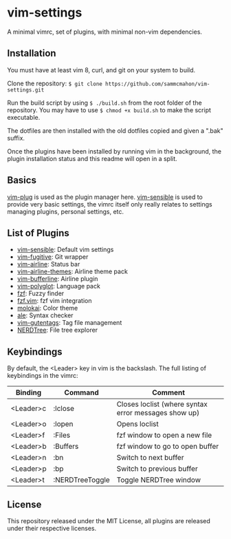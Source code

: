 # vim-settings
A minimal vimrc, set of plugins, with minimal non-vim dependencies.

## Installation
You must have at least vim 8, curl, and git on your system to build.

Clone the repository:
`$ git clone https://github.com/sammcmahon/vim-settings.git`

Run the build script by using `$ ./build.sh` from the root folder of the
repository. You may have to use `$ chmod +x build.sh` to make the script
executable.

The dotfiles are then installed with the old dotfiles copied and given a ".bak"
suffix.

Once the plugins have been installed by running vim in the background, the
plugin installation status and this readme will open in a split.

## Basics
[vim-plug](https://github.com/junegunn/vim-plug) is used as the plugin manager
here. [vim-sensible](https://github.com/tpope/vim-sensible) is used to provide
very basic settings, the vimrc itself only really relates to settings managing
plugins, personal settings, etc.

## List of Plugins
* [vim-sensible](https://github.com/tpope/vim-sensible): Default vim settings
* [vim-fugitive](https://github.com/tpope/vim-fugitive): Git wrapper
* [vim-airline](https://github.com/vim-airline/vim-airline): Status bar
* [vim-airline-themes](https://github.com/vim-airline/vim-airline-themes): Airline theme pack
* [vim-bufferline](https://github.com/bling/vim-bufferline): Airline plugin
* [vim-polyglot](https://github.com/sheerun/vim-polyglot): Language pack
* [fzf](https://github.com/junegunn/fzf): Fuzzy finder
* [fzf.vim](https://github.com/junegunn/fzf.vim): fzf vim integration
* [molokai](https://github.com/tomasr/molokai): Color theme
* [ale](https://github.com/w0rp/ale): Syntax checker
* [vim-gutentags](https://github.com/ludovicchabant/vim-gutentags): Tag file management
* [NERDTree](https://github.com/scrooloose/nerdtree): File tree explorer

## Keybindings
By default, the \<Leader\> key in vim is the backslash. The full listing of keybindings in
the vimrc:

|Binding    |Command                    |Comment                                                |
|-----------|---------------------------|-------------------------------------------------------|
|\<Leader\>c|:lclose<CR>                |Closes loclist (where syntax error messages show up)   |
|\<Leader\>o|:lopen<CR>                 |Opens loclist                                          |
|\<Leader\>f|:Files<CR>                 |fzf window to open a new file                          |
|\<Leader\>b|:Buffers<CR>               |fzf window to go to open buffer                        |
|\<Leader\>n|:bn<CR>                    |Switch to next buffer                                  |
|\<Leader\>p|:bp<CR>                    |Switch to previous buffer                              |
|\<Leader\>t|:NERDTreeToggle<CR>        |Toggle NERDTree window                                 |

## License
This repository released under the MIT License, all plugins are released
under their respective licenses.
